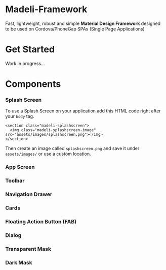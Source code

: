 # Madeli-Framework
Fast, lightweight, robust and simple **Material Design Framework** designed to be used on Cordova/PhoneGap SPAs (Single Page Applications)

# Get Started

Work in progress...

# Components

### Splash Screen

To use a Splash Screen on your application add this HTML code right after your `body` tag.

```
<section class="madeli-splashscreen">
  <img class="madeli-splashscreen-image" src="assets/images/splashscreen.png"></img>
</section>
```

Then create an image called `splashscreen.png` and save it under `assets/images/` or use a custom location.

### App Screen

### Toolbar

### Navigation Drawer

### Cards

### Floating Action Button (FAB)

### Dialog

### Transparent Mask

### Dark Mask
